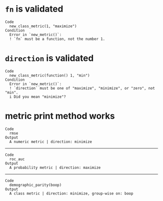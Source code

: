 # `fn` is validated

    Code
      new_class_metric(1, "maximize")
    Condition
      Error in `new_metric()`:
      ! `fn` must be a function, not the number 1.

# `direction` is validated

    Code
      new_class_metric(function() 1, "min")
    Condition
      Error in `new_metric()`:
      ! `direction` must be one of "maximize", "minimize", or "zero", not "min".
      i Did you mean "minimize"?

# metric print method works

    Code
      rmse
    Output
      A numeric metric | direction: minimize

---

    Code
      roc_auc
    Output
      A probability metric | direction: maximize

---

    Code
      demographic_parity(boop)
    Output
      A class metric | direction: minimize, group-wise on: boop

